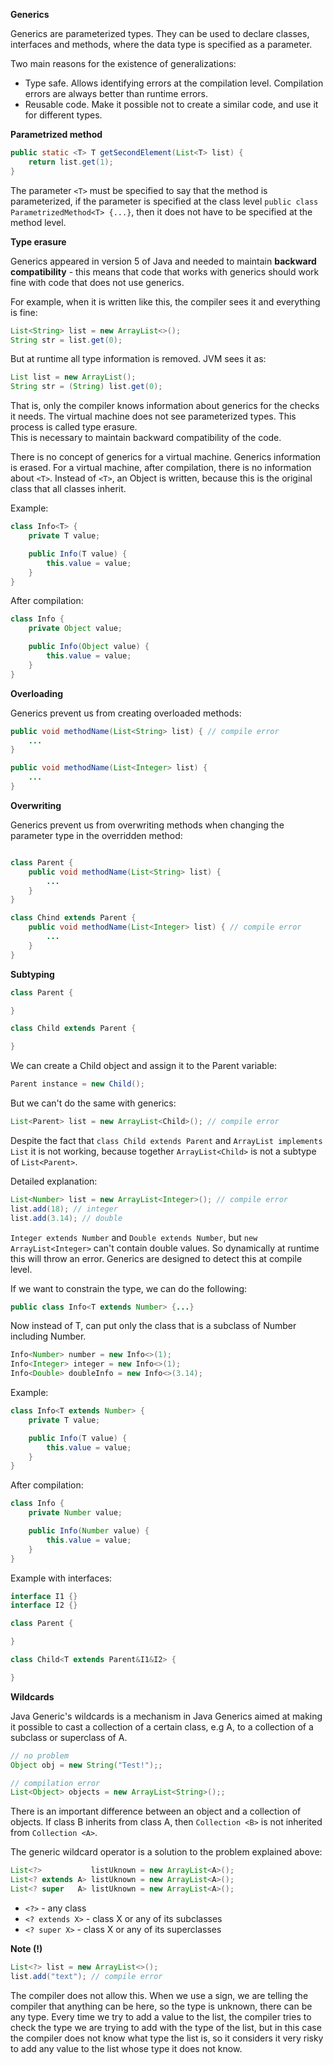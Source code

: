 **Generics**  

Generics are parameterized types. They can be used to declare classes, 
interfaces and methods, where the data type is specified as a parameter.

Two main reasons for the existence of generalizations:

- Type safe. Allows identifying errors at the compilation level. 
Compilation errors are always better than runtime errors.
- Reusable code. Make it possible not to create a similar code, 
and use it for different types. 

**Parametrized method**  

```java
public static <T> T getSecondElement(List<T> list) {
    return list.get(1);
}
```

The parameter `<T>` must be specified to say that the method is parameterized, if the parameter is specified 
at the class level `public class ParametrizedMethod<T> {...}`, then it does not have to be specified 
at the method level.

**Type erasure**  

Generics appeared in version 5 of Java and needed to maintain **backward compatibility** - 
this means that code that works with generics should work fine with code that does 
not use generics.

For example, when it is written like this, the compiler sees it and everything is fine:
```java 
List<String> list = new ArrayList<>();
String str = list.get(0);
```

But at runtime all type information is removed. JVM sees it as:
```java 
List list = new ArrayList();
String str = (String) list.get(0);
```
That is, only the compiler knows information about generics for the checks it needs.
The virtual machine does not see parameterized types. This process is called type erasure.  
This is necessary to maintain backward compatibility of the code.  

There is no concept of generics for a virtual machine. Generics information is erased. 
For a virtual machine, after compilation, there is no information about `<T>`. Instead of `<T>`, 
an Object is written, because this is the original class that all classes inherit.

Example:
```java
class Info<T> {
    private T value;

    public Info(T value) {
        this.value = value;
    }
}
```

After compilation:
```java
class Info {
    private Object value;

    public Info(Object value) {
        this.value = value;
    }
}
```

**Overloading**  

Generics prevent us from creating overloaded methods:  

```java 
public void methodName(List<String> list) { // compile error
    ...
}

public void methodName(List<Integer> list) {
    ...
}
```

**Overwriting**  

Generics prevent us from overwriting methods when changing the parameter type in the overridden method:  
```java 

class Parent {
    public void methodName(List<String> list) { 
        ...
    }
}

class Chind extends Parent {
    public void methodName(List<Integer> list) { // compile error
        ...
    }
}


```

**Subtyping**  

```java
class Parent {

}

class Child extends Parent {

}
```

We can create a Child object and assign it to the Parent variable: 
```java
Parent instance = new Child();
```

But we can't do the same with generics:
```java
List<Parent> list = new ArrayList<Child>(); // compile error
```

Despite the fact that `class Child extends Parent` and `ArrayList implements List` it is not working, 
because together `ArrayList<Child>` is not a subtype of `List<Parent>`.

Detailed explanation:
```java
List<Number> list = new ArrayList<Integer>(); // compile error
list.add(18); // integer
list.add(3.14); // double
```

`Integer extends Number` and `Double extends Number`, but `new ArrayList<Integer>` can't contain double values.
So dynamically at runtime this will throw an error. Generics are designed to detect this at compile level.

If we want to constrain the type, we can do the following:
```java
public class Info<T extends Number> {...}
```
Now instead of T, can put only the class 
that is a subclass of Number including Number.

```java
Info<Number> number = new Info<>(1);
Info<Integer> integer = new Info<>(1);
Info<Double> doubleInfo = new Info<>(3.14);
```

Example:
```java
class Info<T extends Number> {
    private T value;

    public Info(T value) {
        this.value = value;
    }
}
```

After compilation:
```java
class Info {
    private Number value;

    public Info(Number value) {
        this.value = value;
    }
}
```

Example with interfaces:

```java
interface I1 {}
interface I2 {}

class Parent {

}

class Child<T extends Parent&I1&I2> {

}
```

**Wildcards**

Java Generic's wildcards is a mechanism in Java Generics aimed at making it possible to cast a collection 
of a certain class, e.g A, to a collection of a subclass or superclass of A. 

```java
// no problem
Object obj = new String("Test!");;

// compilation error
List<Object> objects = new ArrayList<String>();;
```

There is an important difference between an object and a collection of objects.
If class B inherits from class A, then `Collection <B>` is not inherited from `Collection <A>`.

The generic wildcard operator is a solution to the problem explained above:

```java
List<?>           listUknown = new ArrayList<A>();
List<? extends A> listUknown = new ArrayList<A>();
List<? super   A> listUknown = new ArrayList<A>();
```
- `<?>` - any class
- `<? extends X>` - class X or any of its subclasses
- `<? super X>` - class X or any of its superclasses

**Note (!)**

```java
List<?> list = new ArrayList<>();
list.add("text"); // compile error
```

The compiler does not allow this. When we use a sign, we are telling the compiler that anything can be here, 
so the type is unknown, there can be any type. Every time we try to add a value to the list, the compiler 
tries to check the type we are trying to add with the type of the list, but in this case the compiler does not 
know what type the list is, so it considers it very risky to add any value to the list whose type it does not 
know.

